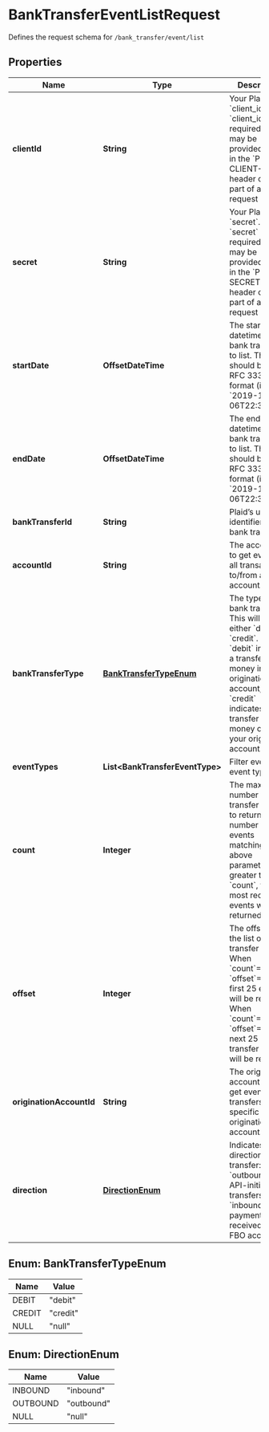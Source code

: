 

# BankTransferEventListRequest

Defines the request schema for `/bank_transfer/event/list`

## Properties

| Name | Type | Description | Notes |
|------------ | ------------- | ------------- | -------------|
|**clientId** | **String** | Your Plaid API &#x60;client_id&#x60;. The &#x60;client_id&#x60; is required and may be provided either in the &#x60;PLAID-CLIENT-ID&#x60; header or as part of a request body. |  [optional] |
|**secret** | **String** | Your Plaid API &#x60;secret&#x60;. The &#x60;secret&#x60; is required and may be provided either in the &#x60;PLAID-SECRET&#x60; header or as part of a request body. |  [optional] |
|**startDate** | **OffsetDateTime** | The start datetime of bank transfers to list. This should be in RFC 3339 format (i.e. &#x60;2019-12-06T22:35:49Z&#x60;) |  [optional] |
|**endDate** | **OffsetDateTime** | The end datetime of bank transfers to list. This should be in RFC 3339 format (i.e. &#x60;2019-12-06T22:35:49Z&#x60;) |  [optional] |
|**bankTransferId** | **String** | Plaid’s unique identifier for a bank transfer. |  [optional] |
|**accountId** | **String** | The account ID to get events for all transactions to/from an account. |  [optional] |
|**bankTransferType** | [**BankTransferTypeEnum**](#BankTransferTypeEnum) | The type of bank transfer. This will be either &#x60;debit&#x60; or &#x60;credit&#x60;.  A &#x60;debit&#x60; indicates a transfer of money into your origination account; a &#x60;credit&#x60; indicates a transfer of money out of your origination account. |  [optional] |
|**eventTypes** | **List&lt;BankTransferEventType&gt;** | Filter events by event type. |  [optional] |
|**count** | **Integer** | The maximum number of bank transfer events to return. If the number of events matching the above parameters is greater than &#x60;count&#x60;, the most recent events will be returned. |  [optional] |
|**offset** | **Integer** | The offset into the list of bank transfer events. When &#x60;count&#x60;&#x3D;25 and &#x60;offset&#x60;&#x3D;0, the first 25 events will be returned. When &#x60;count&#x60;&#x3D;25 and &#x60;offset&#x60;&#x3D;25, the next 25 bank transfer events will be returned. |  [optional] |
|**originationAccountId** | **String** | The origination account ID to get events for transfers from a specific origination account. |  [optional] |
|**direction** | [**DirectionEnum**](#DirectionEnum) | Indicates the direction of the transfer: &#x60;outbound&#x60;: for API-initiated transfers &#x60;inbound&#x60;: for payments received by the FBO account. |  [optional] |



## Enum: BankTransferTypeEnum

| Name | Value |
|---- | -----|
| DEBIT | &quot;debit&quot; |
| CREDIT | &quot;credit&quot; |
| NULL | &quot;null&quot; |



## Enum: DirectionEnum

| Name | Value |
|---- | -----|
| INBOUND | &quot;inbound&quot; |
| OUTBOUND | &quot;outbound&quot; |
| NULL | &quot;null&quot; |




